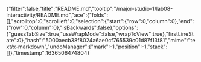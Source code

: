 {"filter":false,"title":"README.md","tooltip":"/major-studio-1/lab08-interactivity/README.md","ace":{"folds":[],"scrolltop":0,"scrollleft":0,"selection":{"start":{"row":0,"column":0},"end":{"row":0,"column":0},"isBackwards":false},"options":{"guessTabSize":true,"useWrapMode":false,"wrapToView":true},"firstLineState":0},"hash":"5000aecb38f8024a6ae0cf765539c01d87f13f81","mime":"text/x-markdown","undoManager":{"mark":-1,"position":-1,"stack":[]},"timestamp":1636506474804}